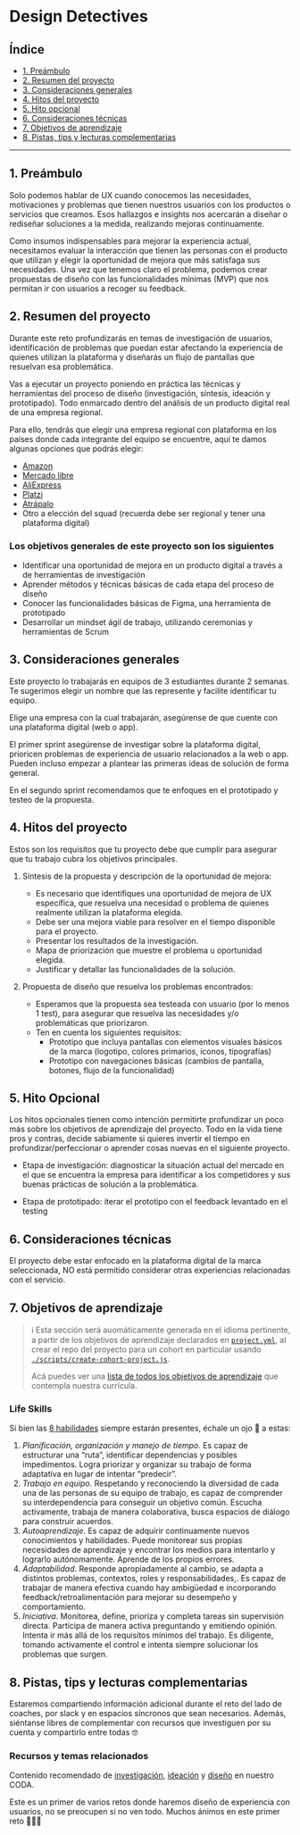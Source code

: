 # Design Detectives

## Índice

* [1. Preámbulo](#1-preámbulo)
* [2. Resumen del proyecto](#2-resumen-del-proyecto)
* [3. Consideraciones generales](#3-consideraciones-generales)
* [4. Hitos del proyecto](#4-hitos-del-proyecto)
* [5. Hito opcional](#5-hito-opcional)
* [6. Consideraciones técnicas](#6-consideraciones-técnicas)
* [7. Objetivos de aprendizaje](#7-objetivos-de-aprendizaje)
* [8. Pistas, tips y lecturas complementarias](#8-pistas-tips-y-lecturas-complementarias)

---

## 1. Preámbulo

Solo podemos hablar de UX cuando conocemos las necesidades, motivaciones y problemas
que tienen nuestros usuarios con los productos o servicios que creamos. Esos hallazgos
e insights nos acercarán a diseñar o rediseñar soluciones a la medida, realizando
mejoras continuamente.

Como insumos indispensables para mejorar la experiencia actual, necesitamos evaluar
la interacción que tienen las personas con el producto que utilizan y elegir la
oportunidad de mejora que más satisfaga sus necesidades. Una vez que tenemos claro
el problema, podemos crear propuestas de diseño con las funcionalidades mínimas (MVP)
que nos permitan ir con usuarios a recoger su feedback.

## 2. Resumen del proyecto

Durante este reto profundizarás en temas de investigación de usuarios, identificación
de problemas que puedan estar afectando la experiencia de quienes utilizan la plataforma
y diseñarás un flujo de pantallas que resuelvan esa problemática.

Vas a ejecutar un proyecto poniendo en práctica las técnicas y herramientas del proceso
de diseño (investigación, síntesis, ideación y prototipado). Todo enmarcado
dentro del análisis de un producto digital real de una empresa regional.

Para ello, tendrás que elegir una empresa regional con plataforma en los
países donde cada integrante del equipo se encuentre, aquí te damos algunas
opciones que podrás elegir:

* [Amazon](https://www.amazon.com/-/es/)
* [Mercado libre](https://mercadolibre.com/)
* [AliExpress](https://es.aliexpress.com/)
* [Platzi](https://platzi.com/)
* [Atrápalo](https://www.atrapalo.com/)
* Otro a elección del squad (recuerda debe ser regional y tener una plataforma digital)

### Los objetivos generales de este proyecto son los siguientes

* Identificar una oportunidad de mejora en un producto digital a través a de
  herramientas de investigación
* Aprender métodos y técnicas básicas de cada etapa del proceso de diseño
* Conocer las funcionalidades básicas de Figma, una herramienta de prototipado
* Desarrollar un mindset ágil de trabajo, utilizando ceremonias y herramientas
  de Scrum

## 3. Consideraciones generales

Este proyecto lo trabajarás en equipos de 3 estudiantes durante 2 semanas.
Te sugerimos elegir un nombre que las represente y facilite identificar tu equipo.

Elige una empresa con la cual trabajarán, asegúrense de que cuente con una
plataforma digital (web o app).

El primer sprint asegúrense de investigar sobre la plataforma digital,
prioricen problemas de experiencia de usuario relacionados a la web o app.
Pueden incluso empezar a plantear las primeras ideas de solución de forma general.

En el segundo sprint recomendamos que te enfoques en el prototipado y
testeo de la propuesta.

## 4. Hitos del proyecto

Estos son los requisitos que tu proyecto debe que cumplir para asegurar que tu
trabajo cubra los objetivos principales.

1. Síntesis de la propuesta y descripción de la oportunidad de mejora:
   - Es necesario que identifiques una oportunidad de mejora de UX específica,
    que resuelva una necesidad o problema de quienes realmente utilizan la
    plataforma elegida.
   - Debe ser una mejora viable para resolver en el tiempo
    disponible para el proyecto.
   - Presentar los resultados de la investigación.
   - Mapa de priorización que muestre el problema u oportunidad elegida.
   - Justificar y detallar las funcionalidades de la solución.

2. Propuesta de diseño que resuelva los problemas encontrados:
   - Esperamos que la propuesta sea testeada con usuario (por lo menos 1 test),
    para asegurar que resuelva las necesidades y/o problemáticas que priorizaron.
   - Ten en cuenta los siguientes requisitos:
      + Prototipo que incluya pantallas con elementos visuales básicos de la
      marca (logotipo, colores primarios, íconos, tipografías)
      + Prototipo con navegaciones básicas (cambios de pantalla, botones,
      flujo de la funcionalidad)

## 5. Hito Opcional

Los hitos opcionales tienen como intención permitirte profundizar un poco más
sobre los objetivos de aprendizaje del proyecto. Todo en la vida tiene pros y
contras, decide sabiamente si quieres invertir el tiempo en
profundizar/perfeccionar o aprender cosas nuevas en el siguiente proyecto.

* Etapa de investigación: diagnosticar la situación actual del mercado en el
  que se encuentra la empresa para identificar a los competidores y sus buenas
  prácticas de solución a la problemática.

* Etapa de prototipado: iterar el prototipo con el feedback levantado en el testing

## 6. Consideraciones técnicas

El proyecto debe estar enfocado en la plataforma digital de la marca
seleccionada, NO está permitido considerar otras experiencias
relacionadas con el servicio.

## 7. Objetivos de aprendizaje

> ℹ️ Esta sección será auomáticamente generada en el idioma pertinente, a partir
> de los objetivos de aprendizaje declarados en [`project.yml`](./project.yml),
> al crear el repo del proyecto para un cohort en particular usando
> [`./scripts/create-cohort-project.js`](../../scripts#create-cohort-project-coaches).
>
> Acá puedes ver una [lista de todos los objetivos de aprendizaje](../../learning-objectives/data.yml)
> que contempla nuestra currícula.

### Life Skills

Si bien las [8 habilidades](https://coda.io/d/UX005-Estudiantes_dar86Gsp1Ic/Life-Skills-que-desarrollaras-en-el-Bootcamp_suUoS#_luYEV)
siempre estarán presentes, échale un ojo 👀 a estas:

1. *Planificación, organización y manejo de tiempo*. Es capaz de estructurar
  una “ruta”, identificar dependencias y posibles impedimentos. Logra
  priorizar y organizar su trabajo de forma adaptativa en lugar de intentar “predecir”.
2. *Trabajo en equipo*. Respetando y reconociendo la diversidad de cada una de
  las personas de su equipo de trabajo, es capaz de comprender su
  interdependencia para conseguir un objetivo común. Escucha activamente,
  trabaja de manera colaborativa, busca espacios de diálogo para construir acuerdos.
3. *Autoaprendizaje*. Es capaz de adquirir continuamente nuevos conocimientos
  y habilidades. Puede monitorear sus propias necesidades de aprendizaje y
  encontrar los medios para intentarlo y lograrlo autónomamente. Aprende de los
  propios errores.
4. *Adaptabilidad*. Responde apropiadamente al cambio, se adapta a distintos
  problemas, contextos, roles y responsabilidades,. Es capaz de trabajar de
  manera efectiva cuando hay ambigüedad e incorporando
  feedback/retroalimentación para mejorar su desempeño y comportamiento.
5. *Iniciativa*. Monitorea, define, prioriza y completa tareas sin supervisión
  directa. Participa de manera activa preguntando y emitiendo opinión. Intenta
  ir más allá de los requisitos mínimos del trabajo. Es diligente, tomando
  activamente el control e intenta siempre solucionar los problemas que surgen.

## 8. Pistas, tips y lecturas complementarias

Estaremos compartiendo información adicional durante el reto del lado de
coaches, por slack y en espacios síncronos que sean necesarios. Además,
siéntanse libres de complementar con recursos que investiguen por su
cuenta y compartirlo entre todas 🤓

### Recursos y temas relacionados

Contenido recomendado de [investigación](https://coda.io/d/Bootcamp-UX-Contenido_dqkqk2rV9Z2/Investigacion_suHhF),
[ideación](https://coda.io/d/Bootcamp-UX-Contenido_dqkqk2rV9Z2/Ideacion_sumh5)
y [diseño](https://coda.io/d/Bootcamp-UX-Contenido_dqkqk2rV9Z2/Prototipado_suXAI#_lusmx)
en nuestro CODA.

Este es un primer de varios retos donde haremos diseño de experiencia con
usuarios, no se preocupen si no ven todo. Muchos ánimos en este primer reto 💪🏽💛
